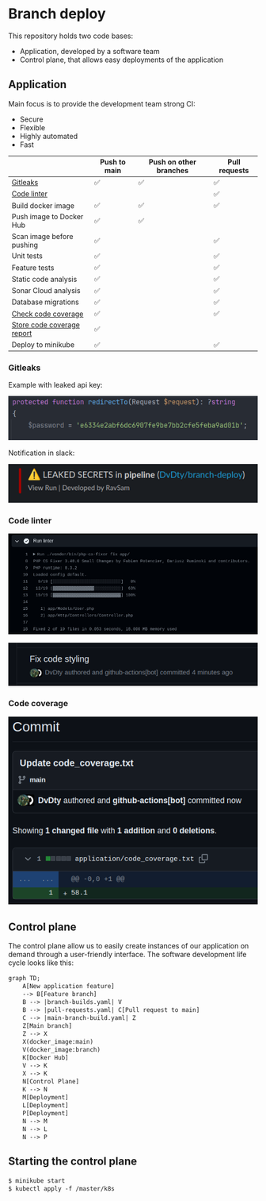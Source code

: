 # Branch deploy

This repository holds two code bases:
 - Application, developed by a software team
 - Control plane, that allows easy deployments of the application

## Application

Main focus is to provide the development team strong CI:
 - Secure
 - Flexible
 - Highly automated
 - Fast

|                                                                                                                            | Push to main | Push on other branches | Pull requests |
|----------------------------------------------------------------------------------------------------------------------------|--------------|------------------------|---------------|
| [Gitleaks](https://github.com/DvDty/branch-deploy/blob/main/.github/workflows/main-branch-build.yaml#L8-L26)               |       ✅      |            ✅           |       ✅       |
| [Code linter](https://github.com/DvDty/branch-deploy/blob/main/.github/workflows/main-branch-build.yaml#L28-L64)           |              |                        |       ✅       |
| Build docker image                                                                                                         |       ✅      |            ✅           |       ✅       |
| Push image to Docker Hub                                                                                                   |       ✅      |            ✅           |               |
| Scan image before pushing                                                                                                  |       ✅      |                        |       ✅       |
| Unit tests                                                                                                                 |       ✅      |                        |       ✅       |
| Feature tests                                                                                                              |       ✅      |                        |       ✅       |
| Static code analysis                                                                                                       |       ✅      |                        |       ✅       |
| Sonar Cloud analysis                                                                                                       |       ✅      |                        |       ✅       |
| Database migrations                                                                                                        |       ✅      |                        |       ✅       |
| [Check code coverage](https://github.com/DvDty/branch-deploy/blob/main/.github/workflows/main-branch-build.yaml#L198-L210) |       ✅      |                        |       ✅       |
| [Store code coverage report](https://github.com/DvDty/branch-deploy/blob/main/.github/workflows/main-branch-build.yaml#L198-L210)                                                                                             |       ✅      |                        |               |
| Deploy to minikube                                                                                                         |       ✅      |                        |       ✅       |


### Gitleaks

Example with leaked api key:

![img.png](readme/img.png)

Notification in slack:

![img_1.png](readme/img_1.png)

### Code linter

![img_3.png](readme/img_3.png)

![img_2.png](readme/img_2.png)

### Code coverage

![img_4.png](readme/img_4.png)


## Control plane

The control plane allow us to easily create instances of our application on demand through a user-friendly interface. The software development life cycle looks like this:

```mermaid
graph TD;
    A[New application feature]
    --> B[Feature branch]
    B --> |branch-builds.yaml| V
    B --> |pull-requests.yaml| C[Pull request to main]
    C --> |main-branch-build.yaml| Z
    Z[Main branch]
    Z --> X
    X(docker_image:main)
    V(docker_image:branch)
    K[Docker Hub]
    V --> K
    X --> K
    N[Control Plane]
    K --> N
    M[Deployment]
    L[Deployment]
    P[Deployment]
    N --> M
    N --> L
    N --> P
```

## Starting the control plane
```
$ minikube start
$ kubectl apply -f /master/k8s
```
